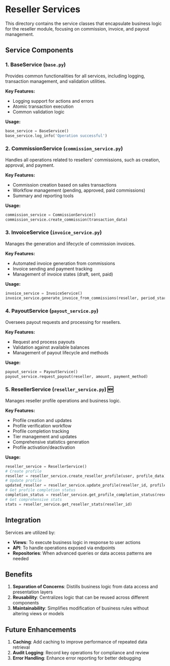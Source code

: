 # Reseller Services

This directory contains the service classes that encapsulate business logic for the reseller module, focusing on commission, invoice, and payout management.

## Service Components

### 1. BaseService (`base.py`)
Provides common functionalities for all services, including logging, transaction management, and validation utilities.

**Key Features:**
- Logging support for actions and errors
- Atomic transaction execution
- Common validation logic

**Usage:**
```python
base_service = BaseService()
base_service.log_info('Operation successful')
```

### 2. CommissionService (`commission_service.py`)
Handles all operations related to resellers' commissions, such as creation, approval, and payment.

**Key Features:**
- Commission creation based on sales transactions
- Workflow management (pending, approved, paid commissions)
- Summary and reporting tools

**Usage:**
```python
commission_service = CommissionService()
commission_service.create_commission(transaction_data)
```

### 3. InvoiceService (`invoice_service.py`)
Manages the generation and lifecycle of commission invoices.

**Key Features:**
- Automated invoice generation from commissions
- Invoice sending and payment tracking
- Management of invoice states (draft, sent, paid)

**Usage:**
```python
invoice_service = InvoiceService()
invoice_service.generate_invoice_from_commissions(reseller, period_start, period_end)
```

### 4. PayoutService (`payout_service.py`)
Oversees payout requests and processing for resellers.

**Key Features:**
- Request and process payouts
- Validation against available balances
- Management of payout lifecycle and methods

**Usage:**
```python
payout_service = PayoutService()
payout_service.request_payout(reseller, amount, payment_method)
```

### 5. ResellerService (`reseller_service.py`) 🆕
Manages reseller profile operations and business logic.

**Key Features:**
- Profile creation and updates
- Profile verification workflow
- Profile completion tracking
- Tier management and updates
- Comprehensive statistics generation
- Profile activation/deactivation

**Usage:**
```python
reseller_service = ResellerService()
# Create profile
reseller = reseller_service.create_reseller_profile(user, profile_data)
# Update profile
updated_reseller = reseller_service.update_profile(reseller_id, profile_data)
# Get profile completion status
completion_status = reseller_service.get_profile_completion_status(reseller_id)
# Get comprehensive stats
stats = reseller_service.get_reseller_stats(reseller_id)
```

## Integration

Services are utilized by:
- **Views**: To execute business logic in response to user actions
- **API**: To handle operations exposed via endpoints
- **Repositories**: When advanced queries or data access patterns are needed

## Benefits

1. **Separation of Concerns**: Distills business logic from data access and presentation layers
2. **Reusability**: Centralizes logic that can be reused across different components
3. **Maintainability**: Simplifies modification of business rules without altering views or models

## Future Enhancements
1. **Caching**: Add caching to improve performance of repeated data retrieval
2. **Audit Logging**: Record key operations for compliance and review
3. **Error Handling**: Enhance error reporting for better debugging
